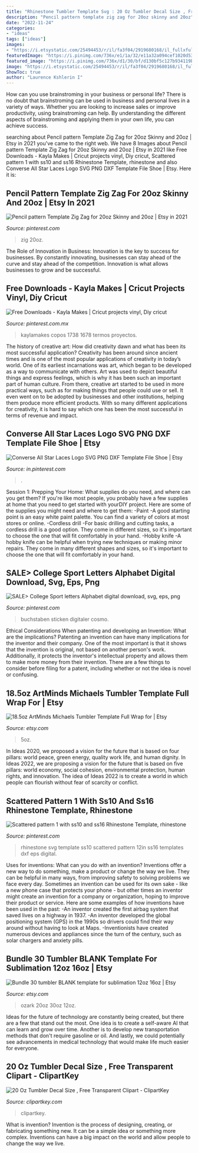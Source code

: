 ```yaml
---
title: "Rhinestone Tumbler Template Svg : 20 Oz Tumbler Decal Size , Free Transparent Clipart"
description: "Pencil pattern template zig zag for 20oz skinny and 20oz"
date: "2022-11-24"
categories:
- "ideas"
tags: ["ideas"]
images:
- "https://i.etsystatic.com/25494453/r/il/fa3f04/2919680168/il_fullxfull.2919680168_miz2.jpg"
featuredImage: "https://i.pinimg.com/736x/e1/1a/32/e11a32a094cef1020d5368e192ce31d0.jpg"
featured_image: "https://i.pinimg.com/736x/d1/30/bf/d130bf5c127b934119b7c7630af7a7d8.jpg"
image: "https://i.etsystatic.com/25494453/r/il/fa3f04/2919680168/il_fullxfull.2919680168_miz2.jpg"
ShowToc: true
author: "Laurence Kshlerin I"
---
```



How can you use brainstroming in your business or personal life?
There is no doubt that brainstroming can be used in business and personal lives in a variety of ways. Whether you are looking to increase sales or improve productivity, using brainstroming can help. By understanding the different aspects of brainstroming and applying them in your own life, you can achieve success.

	

		
searching about Pencil pattern Template Zig Zag for 20oz Skinny and 20oz | Etsy in 2021 you've came to the right web. We have 8 Images about Pencil pattern Template Zig Zag for 20oz Skinny and 20oz | Etsy in 2021 like Free Downloads - Kayla Makes | Cricut projects vinyl, Diy cricut, Scattered pattern 1 with ss10 and ss16 Rhinestone Template, rhinestone and also Converse All Star Laces Logo SVG PNG DXF Template File Shoe | Etsy. Here it is:
		
    
## Pencil Pattern Template Zig Zag For 20oz Skinny And 20oz | Etsy In 2021

<img loading=lazy src="https://i.pinimg.com/736x/f9/ee/5e/f9ee5e13803c80a7172138c5e0142930.jpg" onerror="this.onerror=null;this.src='https://tse2.mm.bing.net/th?id=OIP.CkfsqMJd3kNP08m-vcc2_wHaGK&amp;pid=15.1';" alt="Pencil pattern Template Zig Zag for 20oz Skinny and 20oz | Etsy in 2021">

_Source: pinterest.com_

>zig 20oz. 

	

The Role of Innovation in Business:
Innovation is the key to success for businesses. By constantly innovating, businesses can stay ahead of the curve and stay ahead of the competition. Innovation is what allows businesses to grow and be successful.

    
## Free Downloads - Kayla Makes | Cricut Projects Vinyl, Diy Cricut

<img loading=lazy src="https://i.pinimg.com/736x/e1/1a/32/e11a32a094cef1020d5368e192ce31d0.jpg" onerror="this.onerror=null;this.src='https://tse1.mm.bing.net/th?id=OIP.q9_NlfU9R7sHbi9b46MuIwHaGi&amp;pid=15.1';" alt="Free Downloads - Kayla Makes | Cricut projects vinyl, Diy cricut">

_Source: pinterest.com.mx_

>kaylamakes copos 1738 1678 termos proyectos. 

	

The history of creative art: How did creativity dawn and what has been its most successful application?
Creativity has been around since ancient times and is one of the most popular applications of creativity in today’s world. One of its earliest incarnations was art, which began to be developed as a way to communicate with others. Art was used to depict beautiful things and express feelings, which is why it has been such an important part of human culture. From there, creative art started to be used in more practical ways, such as for making things that people could use or sell. It even went on to be adopted by businesses and other institutions, helping them produce more efficient products. With so many different applications for creativity, it is hard to say which one has been the most successful in terms of revenue and impact.

    
## Converse All Star Laces Logo SVG PNG DXF Template File Shoe | Etsy

<img loading=lazy src="https://i.pinimg.com/736x/8d/6d/c8/8d6dc84dee641955bfe45e785bab057e.jpg" onerror="this.onerror=null;this.src='https://tse1.mm.bing.net/th?id=OIP.lmliIOONxEh2GToWznMNhAHaHA&amp;pid=15.1';" alt="Converse All Star Laces Logo SVG PNG DXF Template File Shoe | Etsy">

_Source: in.pinterest.com_

>. 

	

Session 1: Prepping Your Home: What supplies do you need, and where can you get them?
If you're like most people, you probably have a few supplies at home that you need to get started with yourDIY project. Here are some of the supplies you might need and where to get them:
-Paint -A good starting point is an easy white paint palette. You can find a variety of colors at most stores or online. 
-Cordless drill -For basic drilling and cutting tasks, a cordless drill is a good option. They come in different sizes, so it's important to choose the one that will fit comfortably in your hand. 
-Hobby knife -A hobby knife can be helpful when trying new techniques or making minor repairs. They come in many different shapes and sizes, so it's important to choose the one that will fit comfortably in your hand.

    
## SALE&gt; College Sport Letters Alphabet Digital Download, Svg, Eps, Png

<img loading=lazy src="https://i.pinimg.com/736x/e9/a5/db/e9a5db6591ea0d795cbff9b7cc04358d.jpg" onerror="this.onerror=null;this.src='https://tse3.mm.bing.net/th?id=OIP.XxUHQhmSfymBnDhIKpGRDAHaMG&amp;pid=15.1';" alt="SALE&gt; College Sport letters Alphabet digital download, svg, eps, png">

_Source: pinterest.com_

>buchstaben sticken digitaler cosmo. 

	

Ethical Considerations When patenting and developing an Invention: What are the implications?
Patenting an invention can have many implications for the inventor and their company. One of the most important is that it shows that the invention is original, not based on another person's work. Additionally, it protects the inventor's intellectual property and allows them to make more money from their invention. There are a few things to consider before filing for a patent, including whether or not the idea is novel or confusing.

    
## 18.5oz ArtMinds Michaels Tumbler Template Full Wrap For | Etsy

<img loading=lazy src="https://i.etsystatic.com/25494453/r/il/fa3f04/2919680168/il_fullxfull.2919680168_miz2.jpg" onerror="this.onerror=null;this.src='https://tse1.mm.bing.net/th?id=OIP.WCDxYXbbPoZaY_Klj2KaRgHaFj&amp;pid=15.1';" alt="18.5oz ArtMinds Michaels Tumbler Template Full Wrap for | Etsy">

_Source: etsy.com_

>5oz. 

	

In Ideas 2020, we proposed a vision for the future that is based on four pillars: world peace, green energy, quality work life, and human dignity. In Ideas 2022, we are proposing a vision for the future that is based on five pillars: world economy, social cohesion, environmental protection, human rights, and innovation. The idea of Ideas 2022 is to create a world in which people can flourish without fear of scarcity or conflict.

    
## Scattered Pattern 1 With Ss10 And Ss16 Rhinestone Template, Rhinestone

<img loading=lazy src="https://i.pinimg.com/736x/d1/30/bf/d130bf5c127b934119b7c7630af7a7d8.jpg" onerror="this.onerror=null;this.src='https://tse4.mm.bing.net/th?id=OIP.P6P5wUBMMp4kfZ8AROZ_yAHaHa&amp;pid=15.1';" alt="Scattered pattern 1 with ss10 and ss16 Rhinestone Template, rhinestone">

_Source: pinterest.com_

>rhinestone svg template ss10 scattered pattern 12in ss16 templates dxf eps digital. 

	

Uses for inventions: What can you do with an invention?
Inventions offer a new way to do something, make a product or change the way we live. They can be helpful in many ways, from improving safety to solving problems we face every day. Sometimes an invention can be used for its own sake - like a new phone case that protects your phone - but other times an inventor might create an invention for a company or organization, hoping to improve their product or service. Here are some examples of how inventions have been used in the past: 
-An inventor created the first airbag system that saved lives on a highway in 1937.
-An inventor developed the global positioning system (GPS) in the 1990s so drivers could find their way around without having to look at Maps.
-Inventionists have created numerous devices and appliances since the turn of the century, such as solar chargers and anxiety pills.

    
## Bundle 30 Tumbler BLANK Template For Sublimation 12oz 16oz | Etsy

<img loading=lazy src="https://i.etsystatic.com/26088451/r/il/bd0901/3244670182/il_1588xN.3244670182_vhsv.jpg" onerror="this.onerror=null;this.src='https://tse4.mm.bing.net/th?id=OIP.alVn0OATRiXqNfJ5Je3d8wHaF7&amp;pid=15.1';" alt="Bundle 30 tumbler BLANK template for sublimation 12oz 16oz | Etsy">

_Source: etsy.com_

>ozark 20oz 30oz 12oz. 

	

Ideas for the future of technology are constantly being created, but there are a few that stand out the most. One idea is to create a self-aware AI that can learn and grow over time. Another is to develop new transportation methods that don't require gasoline or oil. And lastly, we could potentially see advancements in medical technology that would make life much easier for everyone.

    
## 20 Oz Tumbler Decal Size , Free Transparent Clipart - ClipartKey

<img loading=lazy src="https://www.clipartkey.com/mpngs/m/288-2887529_20-oz-tumbler-decal-size.png" onerror="this.onerror=null;this.src='https://tse4.mm.bing.net/th?id=OIP.oHmZyU_aXjmgl6YkHyUuJgHaL6&amp;pid=15.1';" alt="20 Oz Tumbler Decal Size , Free Transparent Clipart - ClipartKey">

_Source: clipartkey.com_

>clipartkey. 

	

What is invention?
Invention is the process of designing, creating, or fabricating something new. It can be a simple idea or something more complex. Inventions can have a big impact on the world and allow people to change the way we live.

